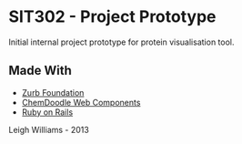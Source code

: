 # SIT302 - Project Prototype

Initial internal project prototype for protein visualisation tool.

## Made With
* [Zurb Foundation](http://foundation.zurb.com)
* [ChemDoodle Web Components](http://web.chemdoodle.com/)
* [Ruby on Rails](http://rubyonrails.org)

Leigh Williams - 2013
